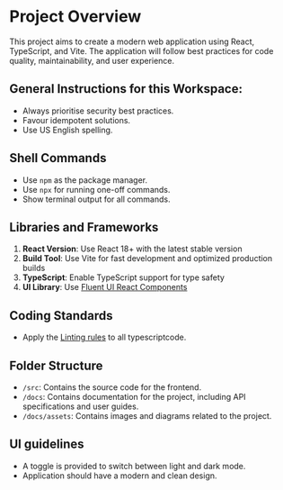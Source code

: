 # Project Overview

This project aims to create a modern web application using React, TypeScript, and Vite. The application will follow best practices for code quality, maintainability, and user experience.

## General Instructions for this Workspace:

- Always prioritise security best practices.
- Favour idempotent solutions.
- Use US English spelling.

## Shell Commands
- Use `npm` as the package manager.
- Use `npx` for running one-off commands.
- Show terminal output for all commands.

## Libraries and Frameworks

1. **React Version**: Use React 18+ with the latest stable version
2. **Build Tool**: Use Vite for fast development and optimized production builds
3. **TypeScript**: Enable TypeScript support for type safety
4. **UI Library**: Use [Fluent UI React Components](https://react.fluentui.dev/)

## Coding Standards

- Apply the [Linting rules](./lintingts.copilot-instructions.md) to all typescriptcode.

## Folder Structure

- `/src`: Contains the source code for the frontend.
- `/docs`: Contains documentation for the project, including API specifications and user guides.
- `/docs/assets`: Contains images and diagrams related to the project.

## UI guidelines

- A toggle is provided to switch between light and dark mode.
- Application should have a modern and clean design.